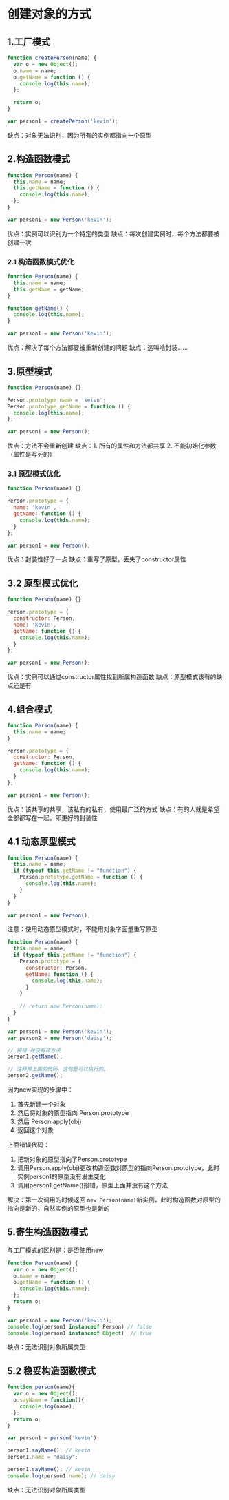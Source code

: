 # 创建对象的方式

## 1.工厂模式
```javascript
function createPerson(name) {
  var o = new Object();
  o.name = name;
  o.getName = function () {
    console.log(this.name);
  };

  return o;
}

var person1 = createPerson('kevin');
```
缺点：对象无法识别，因为所有的实例都指向一个原型

## 2.构造函数模式
```javascript
function Person(name) {
  this.name = name;
  this.getName = function () {
    console.log(this.name);
  };
}

var person1 = new Person('kevin');
```
优点：实例可以识别为一个特定的类型
缺点：每次创建实例时，每个方法都要被创建一次

### 2.1 构造函数模式优化
```javascript
function Person(name) {
  this.name = name;
  this.getName = getName;
}

function getName() {
  console.log(this.name);
}

var person1 = new Person('kevin');
```
优点：解决了每个方法都要被重新创建的问题
缺点：这叫啥封装……

## 3.原型模式
```javascript
function Person(name) {}

Person.prototype.name = 'keivn';
Person.prototype.getName = function () {
  console.log(this.name);
};

var person1 = new Person();
```
优点：方法不会重新创建
缺点：1. 所有的属性和方法都共享 2. 不能初始化参数（属性是写死的）

### 3.1 原型模式优化
```javascript
function Person(name) {}

Person.prototype = {
  name: 'kevin',
  getName: function () {
    console.log(this.name);
  }
};

var person1 = new Person();
```
优点：封装性好了一点
缺点：重写了原型，丢失了constructor属性

## 3.2 原型模式优化
```javascript
function Person(name) {}

Person.prototype = {
  constructor: Person,
  name: 'kevin',
  getName: function () {
    console.log(this.name);
  }
};

var person1 = new Person();
```
优点：实例可以通过constructor属性找到所属构造函数
缺点：原型模式该有的缺点还是有

## 4.组合模式
```javascript
function Person(name) {
  this.name = name;
}

Person.prototype = {
  constructor: Person,
  getName: function () {
    console.log(this.name);
  }
};

var person1 = new Person();
```
优点：该共享的共享，该私有的私有，使用最广泛的方式
缺点：有的人就是希望全部都写在一起，即更好的封装性

## 4.1 动态原型模式
```javascript
function Person(name) {
  this.name = name;
  if (typeof this.getName != "function") {
    Person.prototype.getName = function () {
      console.log(this.name);
    }
  }
}

var person1 = new Person();
```
注意：使用动态原型模式时，不能用对象字面量重写原型
```javascript
function Person(name) {
  this.name = name;
  if (typeof this.getName != "function") {
    Person.prototype = {
      constructor: Person,
      getName: function () {
        console.log(this.name);
      }
    }
    
    // return new Person(name);
  }
}

var person1 = new Person('kevin');
var person2 = new Person('daisy');

// 报错 并没有该方法
person1.getName();

// 注释掉上面的代码，这句是可以执行的。
person2.getName();
```
因为new实现的步骤中：
1. 首先新建一个对象
2. 然后将对象的原型指向 Person.prototype
3. 然后 Person.apply(obj)
4. 返回这个对象

上面错误代码：
1. 把新对象的原型指向了Person.prototype
2. 调用Person.apply(obj)更改构造函数对原型的指向Person.prototype，此时实例person1的原型没有发生变化
3. 调用person1.getName()报错，原型上面并没有这个方法

解决：第一次调用的时候返回 `new Person(name)`新实例，此时构造函数对原型的指向是新的，自然实例的原型也是新的

## 5.寄生构造函数模式
与工厂模式的区别是：是否使用new
```javascript
function Person(name) {
  var o = new Object();
  o.name = name;
  o.getName = function () {
    console.log(this.name);
  };
  return o;
}

var person1 = new Person('kevin');
console.log(person1 instanceof Person) // false
console.log(person1 instanceof Object)  // true
```
缺点：无法识别对象所属类型

## 5.2 稳妥构造函数模式
```javascript
function person(name){
  var o = new Object();
  o.sayName = function(){
    console.log(name);
  };
  return o;
}

var person1 = person('kevin');

person1.sayName(); // kevin
person1.name = "daisy";

person1.sayName(); // kevin
console.log(person1.name); // daisy
```
缺点：无法识别对象所属类型
